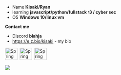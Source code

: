     
- Name **Kisaki/Ryan**
- learning **javascript/python/fullstack :3 / cyber sec**
- OS **Windows 10/linux vm**

**Contact me**
- Discord **blahja**
- https://e.z.bio/kisaki - my bio


<img src="https://media.tenor.com/UvvgjxTnagUAAAAM/cat-meow.gif" title="Spring" alt="Spring" width="40" height="40"/>&nbsp;
<img src="https://media.tenor.com/UvvgjxTnagUAAAAM/cat-meow.gif" title="Spring" alt="Spring" width="40" height="40"/>&nbsp;
<img src="https://media.tenor.com/UvvgjxTnagUAAAAM/cat-meow.gif" title="Spring" alt="Spring" width="40" height="40"/>&nbsp;

![](https://komarev.com/ghpvc/?username=kisakimeowr&color=blue&style=flat-square)

<!---
